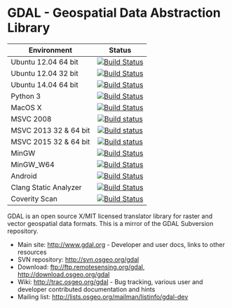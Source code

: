 GDAL - Geospatial Data Abstraction Library
====

| Environment           | Status        |
| --------------------- |:-------------:|
| Ubuntu 12.04 64 bit   | [![Build Status](https://travis-ci.org/OSGeo/gdal.svg?branch=trunk)](https://travis-ci.org/OSGeo/gdal) |
| Ubuntu 12.04 32 bit   | [![Build Status](https://travis-ci.org/rouault/gdal_coverage.svg?branch=trunk_32bit)](https://travis-ci.org/rouault/gdal_coverage) |
| Ubuntu 14.04 64 bit   | [![Build Status](https://travis-ci.org/rouault/gdal_coverage.svg?branch=trunk_trusty)](https://travis-ci.org/rouault/gdal_coverage) |
| Python 3              | [![Build Status](https://travis-ci.org/rouault/gdal_coverage.svg?branch=python3)](https://travis-ci.org/rouault/gdal_coverage) |
| MacOS X               | [![Build Status](https://travis-ci.org/rouault/gdal_coverage.svg?branch=trunk_travis_macosx)](https://travis-ci.org/rouault/gdal_coverage) |
| MSVC 2008             | [![Build status](https://ci.appveyor.com/api/projects/status/tbtcdve977yd5atp/branch/trunk_vc9?svg=true)](https://ci.appveyor.com/project/rouault/gdal-coverage) |
| MSVC 2013 32 & 64 bit | [![Build status](https://ci.appveyor.com/api/projects/status/tbtcdve977yd5atp/branch/trunk_vc12?svg=true)](https://ci.appveyor.com/project/rouault/gdal-coverage) |
| MSVC 2015 32 & 64 bit | [![Build status](https://ci.appveyor.com/api/projects/status/tbtcdve977yd5atp/branch/trunk_vc13?svg=true)](https://ci.appveyor.com/project/rouault/gdal-coverage) |
| MinGW                 | [![Build Status](https://travis-ci.org/rouault/gdal_coverage.svg?branch=trunk_mingw)](https://travis-ci.org/rouault/gdal_coverage) |
| MinGW_W64             | [![Build Status](https://travis-ci.org/rouault/gdal_coverage.svg?branch=trunk_mingw_w64)](https://travis-ci.org/rouault/gdal_coverage) |
| Android               | [![Build Status](https://travis-ci.org/rouault/gdal_coverage.svg?branch=trunk_android)](https://travis-ci.org/rouault/gdal_coverage) |
| Clang Static Analyzer | [![Build Status](https://travis-ci.org/rouault/gdal_coverage.svg?branch=trunk_clang_static_analyzer)](https://travis-ci.org/rouault/gdal_coverage) |
| Coverity Scan         | [![Build Status](https://scan.coverity.com/projects/749/badge.svg?flat=1)](https://scan.coverity.com/projects/gdal) |

GDAL is an open source X/MIT licensed translator library for raster and vector geospatial data formats. This is a mirror of the GDAL Subversion repository.

* Main site: http://www.gdal.org - Developer and user docs, links to other resources
* SVN repository: http://svn.osgeo.org/gdal
* Download: ftp://ftp.remotesensing.org/gdal, http://download.osgeo.org/gdal
* Wiki: http://trac.osgeo.org/gdal - Bug tracking, various user and developer contributed documentation and hints
* Mailing list: http://lists.osgeo.org/mailman/listinfo/gdal-dev
